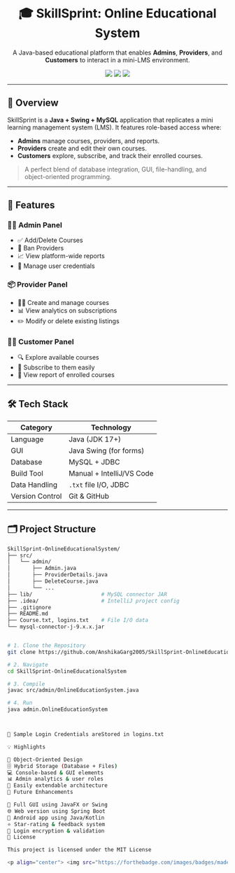 <h1 align="center">🎓 SkillSprint: Online Educational System</h1>

<p align="center">
  A Java-based educational platform that enables <strong>Admins</strong>, <strong>Providers</strong>, and <strong>Customers</strong> to interact in a mini-LMS environment.
</p>

<p align="center">
  <img src="https://img.shields.io/badge/Java-EDUCATION-blue?style=for-the-badge&logo=java&logoColor=white"/>
  <img src="https://img.shields.io/badge/MySQL-Database-00758F?style=for-the-badge&logo=mysql&logoColor=white"/>
  <img src="https://img.shields.io/badge/Status-Active-brightgreen?style=for-the-badge"/>
</p>

---

## 🌟 Overview

SkillSprint is a **Java + Swing + MySQL** application that replicates a mini learning management system (LMS). It features role-based access where:

- **Admins** manage courses, providers, and reports.
- **Providers** create and edit their own courses.
- **Customers** explore, subscribe, and track their enrolled courses.

> A perfect blend of database integration, GUI, file-handling, and object-oriented programming.

---

## 🧩 Features

### 👩‍💼 Admin Panel
- ✅ Add/Delete Courses
- 🚫 Ban Providers
- 📈 View platform-wide reports
- 👥 Manage user credentials

### 📦 Provider Panel
- 🧑‍🏫 Create and manage courses
- 📊 View analytics on subscriptions
- ✏️ Modify or delete existing listings

### 👨‍🎓 Customer Panel
- 🔍 Explore available courses
- 📝 Subscribe to them easily
- 📑 View report of enrolled courses

---

## 🛠 Tech Stack

| Category         | Technology                |
|------------------|---------------------------|
| Language         | Java (JDK 17+)            |
| GUI              | Java Swing (for forms)    |
| Database         | MySQL + JDBC              |
| Build Tool       | Manual + IntelliJ/VS Code |
| Data Handling    | `.txt` file I/O, JDBC     |
| Version Control  | Git & GitHub              |

---

## 🗂️ Project Structure

```bash
SkillSprint-OnlineEducationalSystem/
├── src/
│   └── admin/
│       ├── Admin.java
│       ├── ProviderDetails.java
│       ├── DeleteCourse.java
│       └── ...
├── lib/                      # MySQL connector JAR
├── .idea/                    # IntelliJ project config
├── .gitignore
├── README.md
├── Course.txt, logins.txt    # File I/O data
└── mysql-connector-j-9.x.x.jar


# 1. Clone the Repository
git clone https://github.com/AnshikaGarg2005/SkillSprint-OnlineEducationalSystem.git

# 2. Navigate
cd SkillSprint-OnlineEducationalSystem

# 3. Compile
javac src/admin/OnlineEducationSystem.java

# 4. Run
java admin.OnlineEducationSystem



🔐 Sample Login Credentials areStored in logins.txt

💡 Highlights

🧠 Object-Oriented Design
🗄 Hybrid Storage (Database + Files)
💻 Console-based & GUI elements
📊 Admin analytics & user roles
📁 Easily extendable architecture
🌱 Future Enhancements

🔄 Full GUI using JavaFX or Swing
🌐 Web version using Spring Boot
📱 Android app using Java/Kotlin
⭐ Star-rating & feedback system
🔐 Login encryption & validation
📄 License

This project is licensed under the MIT License

<p align="center"> <img src="https://forthebadge.com/images/badges/made-with-java.svg" /> <img src="https://forthebadge.com/images/badges/powered-by-coffee.svg" /> </p> ```

